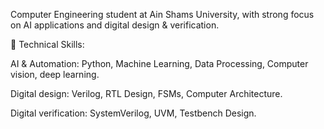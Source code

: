Computer Engineering student at Ain Shams University, with strong focus on AI applications and digital design & verification.

🔧 Technical Skills:

AI & Automation: Python, Machine Learning, Data Processing, Computer vision, deep learning.

Digital design: Verilog, RTL Design, FSMs, Computer Architecture.

Digital verification: SystemVerilog, UVM, Testbench Design.




<!---
Sama-Ahmed-Mohammed/Sama-Ahmed-Mohammed is a ✨ special ✨ repository because its `README.md` (this file) appears on your GitHub profile.
You can click the Preview link to take a look at your changes.
--->
